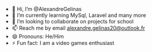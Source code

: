 - 👋 Hi, I’m @AlexandreGelinas
- 🌱 I’m currently learning MySql, Laravel and many more
- 💞️ I’m looking to collaborate on projects for school
- 📫 Reach me by email alexandre.gelinas20@outlook.fr
- 😄 Pronouns: He/Him
- ⚡ Fun fact: I am a video games enthusiast

<!---
GrosHibou/GrosHibou is a ✨ special ✨ repository because its `README.md` (this file) appears on your GitHub profile.
You can click the Preview link to take a look at your changes.
--->
